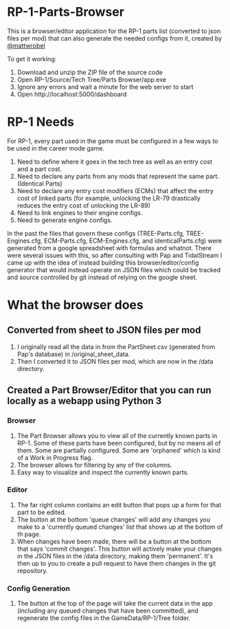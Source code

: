 # RP-1-Parts-Browser
This is a browser/editor application for the RP-1 parts list (converted to json files per mod) that can also generate the needed configs from it, created by [@mattwrobel](https://github.com/mattwrobel)

To get it working:
   1. Download and unzip the ZIP file of the source code
   2. Open RP-1/Source/Tech Tree/Parts Browser/app.exe
   3. Ignore any errors and wait a minute for the web server to start
   4. Open http://localhost:5000/dashboard

# RP-1 Needs

For RP-1, every part used in the game must be configured in a few ways to be used in the career mode game.
   1. Need to define where it goes in the tech tree as well as an entry cost and a part cost.
   2. Need to declare any parts from any mods that represent the same part. (Identical Parts)
   3. Need to declare any entry cost modifiers (ECMs) that affect the entry cost of linked parts (for example, unlocking the LR-79 drastically reduces the entry cost of unlocking the LR-89)
   4. Need to link engines to their engine configs.
   5. Need to generate engine configs.

In the past the files that govern these configs (TREE-Parts.cfg, TREE-Engines.cfg, ECM-Parts.cfg, ECM-Engines.cfg, and identicalParts.cfg) were generated from a google spreadsheet with formulas and whatnot. There were several issues with this, so after consulting with Pap and TidalStream I came up with the idea of instead building this browser/editor/config generator that would instead operate on JSON files which could be tracked and source controlled by git instead of relying on the google sheet.

# What the browser does

## Converted from sheet to JSON files per mod

1. I originally read all the data in from the PartSheet.csv (generated from Pap's database) in /original_sheet_data.
2. Then I converted it to JSON files per mod, which are now in the /data directory.

## Created a Part Browser/Editor that you can run locally as a webapp using Python 3

### Browser

1. The Part Browser allows you to view all of the currently known parts in RP-1. Some of these parts have been configured, but by no means all of them. Some are partially configured. Some are 'orphaned' which is kind of a Work in Progress flag.
2. The browser allows for filtering by any of the columns.
3. Easy way to visualize and inspect the currently known parts.

### Editor

1. The far right column contains an edit button that pops up a form for that part to be edited.
2. The button at the bottom 'queue changes' will add any changes you make to a 'currently queued changes' list that shows up at the bottom of th page.
3. When changes have been made, there will be a button at the bottom that says 'commit changes'. This button will actively make your changes in the JSON files in the /data directory, making them 'permanent'. It's then up to you to create a pull request to have them changes in the git repository.

### Config Generation

1. The button at the top of the page will take the current data in the app (including any queued changes that have been committed), and regenerate the config files in the GameData/RP-1/Tree folder.
